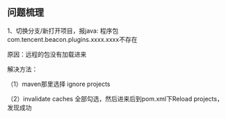 ## 问题梳理
1、切换分支/新打开项目，报java: 程序包com.tencent.beacon.plugins.xxxx.xxxx不存在

原因：远程的包没有加载进来

解决方法：

（1）maven那里选择 ignore projects

（2）invalidate caches 全部勾选，然后进来后到pom.xml下Reload projects，发现成功